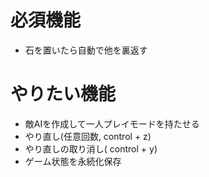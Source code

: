# 必須機能

- 石を置いたら自動で他を裏返す


# やりたい機能


- 敵AIを作成して一人プレイモードを持たせる
- やり直し(任意回数, control + z)
- やり直しの取り消し( control + y)
- ゲーム状態を永続化保存

